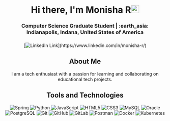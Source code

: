 <!-------------------------------------------------------Hi there, I'm Monisha Raju------------------------------>
<div align="center">
  <h1>Hi there, I'm Monisha R<img src="https://media.giphy.com/media/hvRJCLFzcasrR4ia7z/giphy.gif" width="25px"> </h1>
</div>
<div align="center">
  <h3>Computer Science Graduate Student | :earth_asia: Indianapolis, Indana, United States of America<h3>
</div>

<!----------------------------------------------------Social links------------------------------------------->

<div align="center">

[![LinkedIn Link](https://img.shields.io/badge/linkedin/in/monisha--r%20-%230077B5.svg?&style=flat&logo=linkedin&logoColor=white")](https://www.linkedin.com/in/monisha-r/)

<!---------------------------------------------------------- About Me---------------------------------------------------->
<div align="center">
  <h2>About Me</h2>
  <p>I am a tech enthusiast with a passion for learning and collaborating on educational tech projects. </p> 
</div>
<!-------------------------------------------------------Tools and Technologies----------------------------------------->

<h2>Tools and Technologies</h2>

![Spring](https://img.shields.io/badge/Spring-6DB33F?style=flat-square&logo=spring&logoColor=white)
![Python](https://img.shields.io/badge/python-3670A0?style=flat-square&logo=python&logoColor=ffdd54)
![JavaScript](https://img.shields.io/badge/-JavaScript-yellow?style=flat-square&logo=javascript&logoColor=white)
![HTML5](https://img.shields.io/badge/-HTML5-E34F26?style=flat-square&logo=html5&logoColor=white)
![CSS3](https://img.shields.io/badge/-CSS3-1572B6?style=flat-square&logo=css3)
![MySQL](https://shields.io/badge/MySQL-lightgrey?logo=mysql&style=flat-square&logoColor=white&labelColor=blue)
![Oracle](https://img.shields.io/badge/Oracle-F80000?style=flat-square&logo=Oracle&logoColor=white)
![PostgreSQL](https://img.shields.io/badge/PostgreSQL-316192?style=flat-square&logo=postgresql&logoColor=white)
![Git](https://img.shields.io/badge/-Git-black?style=flat-square&logo=git&logoColor=white)
![GitHub](https://img.shields.io/badge/-GitHub-181717?style=flat-square&logo=github&logoColor=white)
![GitLab](https://img.shields.io/badge/GitLab-330F63?style=flat-square&logo=gitlab&logoColor=white)
![Postman](https://img.shields.io/badge/Postman-E34F26?style=flat-square&logo=postman&logoColor=white)
![Docker](https://img.shields.io/badge/Docker-3670A0?style=flat-square&logo=docker&logoColor=white)
![Kubernetes](https://img.shields.io/badge/Kubernetes-3670A0?style=flat-square&logo=kubernetes&logoColor=white)
